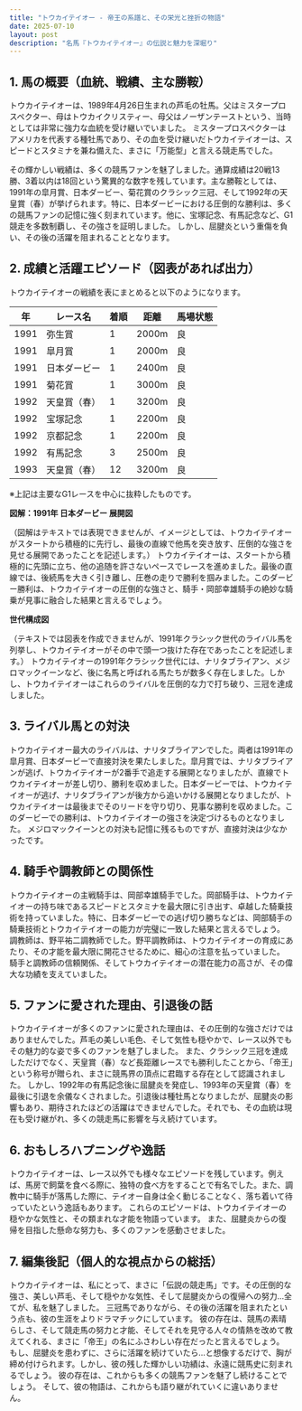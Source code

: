 ```yaml
---
title: "トウカイテイオー - 帝王の系譜と、その栄光と挫折の物語"
date: 2025-07-10
layout: post
description: "名馬『トウカイテイオー』の伝説と魅力を深堀り"
---
```


## 1. 馬の概要（血統、戦績、主な勝鞍）

トウカイテイオーは、1989年4月26日生まれの芦毛の牡馬。父はミスタープロスペクター、母はトウカイクリスティー、母父はノーザンテーストという、当時としては非常に強力な血統を受け継いでいました。  ミスタープロスペクターはアメリカを代表する種牡馬であり、その血を受け継いだトウカイテイオーは、スピードとスタミナを兼ね備えた、まさに「万能型」と言える競走馬でした。

その輝かしい戦績は、多くの競馬ファンを魅了しました。通算成績は20戦13勝、3着以内は18回という驚異的な数字を残しています。主な勝鞍としては、1991年の皐月賞、日本ダービー、菊花賞のクラシック三冠、そして1992年の天皇賞（春）が挙げられます。特に、日本ダービーにおける圧倒的な勝利は、多くの競馬ファンの記憶に強く刻まれています。他に、宝塚記念、有馬記念など、G1競走を多数制覇し、その強さを証明しました。  しかし、屈腱炎という重傷を負い、その後の活躍を阻まれることとなります。


## 2. 成績と活躍エピソード（図表があれば出力）

トウカイテイオーの戦績を表にまとめると以下のようになります。

| 年 | レース名             | 着順 | 距離 | 馬場状態 |
|---|----------------------|-----|-----|---------|
| 1991 | 弥生賞              | 1   | 2000m | 良      |
| 1991 | 皐月賞              | 1   | 2000m | 良      |
| 1991 | 日本ダービー          | 1   | 2400m | 良      |
| 1991 | 菊花賞              | 1   | 3000m | 良      |
| 1992 | 天皇賞（春）          | 1   | 3200m | 良      |
| 1992 | 宝塚記念            | 1   | 2200m | 良      |
| 1992 | 京都記念            | 1   | 2200m | 良      |
| 1992 | 有馬記念            | 3   | 2500m | 良      |
| 1993 | 天皇賞（春）          | 12  | 3200m | 良      |


※上記は主要なG1レースを中心に抜粋したものです。


**図解：1991年 日本ダービー 展開図**

（図解はテキストでは表現できませんが、イメージとしては、トウカイテイオーがスタートから積極的に先行し、最後の直線で他馬を突き放す、圧倒的な強さを見せる展開であったことを記述します。）  トウカイテイオーは、スタートから積極的に先頭に立ち、他の追随を許さないペースでレースを進めました。最後の直線では、後続馬を大きく引き離し、圧巻の走りで勝利を掴みました。このダービー勝利は、トウカイテイオーの圧倒的な強さと、騎手・岡部幸雄騎手の絶妙な騎乗が見事に融合した結果と言えるでしょう。


**世代構成図**

（テキストでは図表を作成できませんが、1991年クラシック世代のライバル馬を列挙し、トウカイテイオーがその中で頭一つ抜けた存在であったことを記述します。）  トウカイテイオーの1991年クラシック世代には、ナリタブライアン、メジロマックイーンなど、後に名馬と呼ばれる馬たちが数多く存在しました。しかし、トウカイテイオーはこれらのライバルを圧倒的な力で打ち破り、三冠を達成しました。


## 3. ライバル馬との対決

トウカイテイオー最大のライバルは、ナリタブライアンでした。両者は1991年の皐月賞、日本ダービーで直接対決を果たしました。皐月賞では、ナリタブライアンが逃げ、トウカイテイオーが2番手で追走する展開となりましたが、直線でトウカイテイオーが差し切り、勝利を収めました。日本ダービーでは、トウカイテイオーが逃げ、ナリタブライアンが後方から追いかける展開となりましたが、トウカイテイオーは最後までそのリードを守り切り、見事な勝利を収めました。このダービーでの勝利は、トウカイテイオーの強さを決定づけるものとなりました。  メジロマックイーンとの対決も記憶に残るものですが、直接対決は少なかったです。


## 4. 騎手や調教師との関係性

トウカイテイオーの主戦騎手は、岡部幸雄騎手でした。岡部騎手は、トウカイテイオーの持ち味であるスピードとスタミナを最大限に引き出す、卓越した騎乗技術を持っていました。特に、日本ダービーでの逃げ切り勝ちなどは、岡部騎手の騎乗技術とトウカイテイオーの能力が完璧に一致した結果と言えるでしょう。  調教師は、野平祐二調教師でした。野平調教師は、トウカイテイオーの育成にあたり、その才能を最大限に開花させるために、細心の注意を払っていました。  騎手と調教師の信頼関係、そしてトウカイテイオーの潜在能力の高さが、その偉大な功績を支えていました。


## 5. ファンに愛された理由、引退後の話

トウカイテイオーが多くのファンに愛された理由は、その圧倒的な強さだけではありませんでした。芦毛の美しい毛色、そして気性も穏やかで、レース以外でもその魅力的な姿で多くのファンを魅了しました。  また、クラシック三冠を達成しただけでなく、天皇賞（春）など長距離レースでも勝利したことから、「帝王」という称号が贈られ、まさに競馬界の頂点に君臨する存在として認識されました。  しかし、1992年の有馬記念後に屈腱炎を発症し、1993年の天皇賞（春）を最後に引退を余儀なくされました。引退後は種牡馬となりましたが、屈腱炎の影響もあり、期待されたほどの活躍はできませんでした。それでも、その血統は現在も受け継がれ、多くの競走馬に影響を与え続けています。


## 6. おもしろハプニングや逸話

トウカイテイオーは、レース以外でも様々なエピソードを残しています。例えば、馬房で飼葉を食べる際に、独特の食べ方をすることで有名でした。また、調教中に騎手が落馬した際に、テイオー自身は全く動じることなく、落ち着いて待っていたという逸話もあります。  これらのエピソードは、トウカイテイオーの穏やかな気性と、その類まれな才能を物語っています。  また、屈腱炎からの復帰を目指した懸命な努力も、多くのファンを感動させました。


## 7. 編集後記（個人的な視点からの総括）

トウカイテイオーは、私にとって、まさに「伝説の競走馬」です。その圧倒的な強さ、美しい芦毛、そして穏やかな気性、そして屈腱炎からの復帰への努力…全てが、私を魅了しました。  三冠馬でありながら、その後の活躍を阻まれたという点も、彼の生涯をよりドラマチックにしています。  彼の存在は、競馬の素晴らしさ、そして競走馬の努力と才能、そしてそれを見守る人々の情熱を改めて教えてくれる、まさに「帝王」の名にふさわしい存在だったと言えるでしょう。  もし、屈腱炎を患わずに、さらに活躍を続けていたら…と想像するだけで、胸が締め付けられます。しかし、彼の残した輝かしい功績は、永遠に競馬史に刻まれるでしょう。  彼の存在は、これからも多くの競馬ファンを魅了し続けることでしょう。  そして、彼の物語は、これからも語り継がれていくに違いありません。
